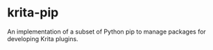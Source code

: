 # krita-pip
An implementation of a subset of Python pip to manage packages for developing Krita plugins.
